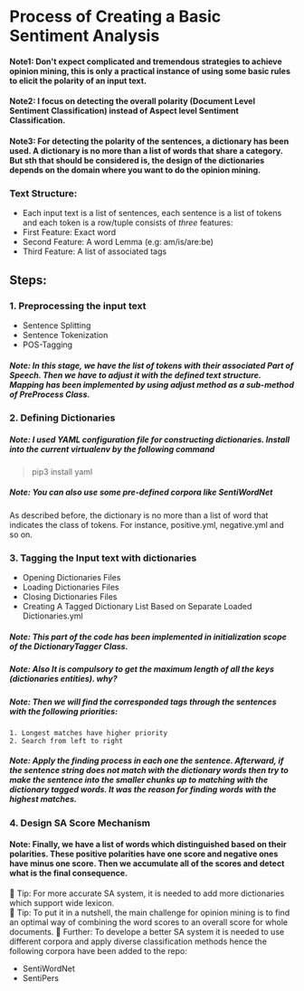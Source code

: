 # Process of Creating a Basic Sentiment Analysis
#### Note1: Don't expect complicated and tremendous strategies to achieve opinion mining, this is only a practical instance of using some basic rules to elicit the polarity of an input text.

#### Note2: I focus on detecting the overall polarity (Document Level Sentiment Classification) instead of Aspect level Sentiment Classification.

#### Note3: For detecting the polarity of the sentences, a dictionary has been used. A dictionary is no more than a list of words that share a category. But sth that should be considered is, the design of the dictionaries depends on the domain where you want to do the opinion mining.

### Text Structure:
*   Each input text is a list of sentences, each sentence is a list of tokens and each token is a row/tuple consists of <i>three</i> features:
   *   First Feature: Exact word
   *   Second Feature: A word Lemma (e.g: am/is/are:be)
   *   Third Feature: A list of associated tags
   
## Steps:
### 1. Preprocessing the input text
*   Sentence Splitting
*   Sentence Tokenization
*   POS-Tagging

##### Note: In this stage, we have the list of tokens with their associated Part of Speech. Then we have to adjust it with the defined <i>text structure</i>. Mapping has been implemented by using <i>adjust</i> method as a sub-method of <i>PreProcess</i> Class.
### 2. Defining Dictionaries 
##### Note: I used YAML configuration file for constructing dictionaries. Install into the current virtualenv by the following command<br>
> pip3 install yaml

##### Note: You can also use some pre-defined corpora like <i>SentiWordNet</i>
As described before, the dictionary is no more than a list of word that indicates the class of tokens. For instance, positive.yml, negative.yml and so on. 

### 3. Tagging the Input text with dictionaries
*   Opening Dictionaries Files
*   Loading Dictionaries Files
*   Closing Dictionaries Files
*   Creating A Tagged Dictionary List Based on Separate Loaded Dictionaries.yml

##### Note: This part of the code has been implemented in initialization scope of the <i>DictionaryTagger</i> Class.
##### Note: Also It is compulsory to get the maximum length of all the keys (dictionaries entities). why?
##### Note: Then we will find the corresponded tags through the sentences with the following priorities:
    1. Longest matches have higher priority
    2. Search from left to right
    
##### Note: Apply the finding process in each one the sentence. Afterward, if the sentence string does not match with the dictionary words then try to make the sentence into the smaller chunks up to matching with the dictionary tagged words. It was the reason for finding words with the highest matches.
    
### 4. Design SA Score Mechanism
#### Note: Finally, we have a list of words which distinguished based on their polarities. These positive polarities have one score and negative ones have minus one score. Then we accumulate all of the scores and detect what is the final consequence.


:rocket: Tip: For more accurate SA system, it is needed to add more dictionaries which support wide lexicon.<br>
:rocket: Tip: To put it in a nutshell, the main challenge for opinion mining is to find an optimal way of combining the word scores to an overall score for whole documents.
:rocket: Further: To develope a better SA system it is needed to use different corpora and apply diverse classification methods hence the following corpora have been added to the repo: <br>
* SentiWordNet
* SentiPers
